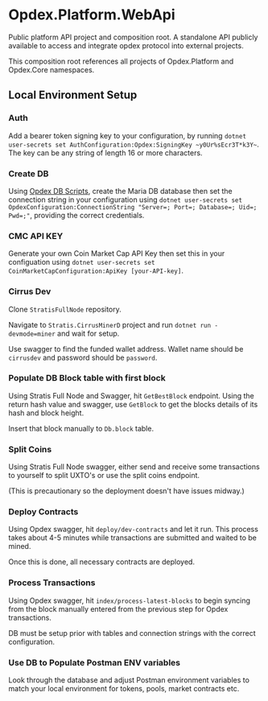 # Opdex.Platform.WebApi

Public platform API project and composition root. A standalone API publicly available to access and integrate opdex protocol into external projects.

This composition root references all projects of Opdex.Platform and Opdex.Core namespaces.

## Local Environment Setup

### Auth

Add a bearer token signing key to your configuration, by running `dotnet user-secrets set AuthConfiguration:Opdex:SigningKey ~y0Ur%sEcr3T*k3Y~`. The key can be any string of length 16 or more characters.

### Create DB

Using [Opdex DB Scripts](https://github.com/Opdex/opdex-db-scripts), create the Maria DB database then set the connection string in your configuration using `dotnet user-secrets set OpdexConfiguration:ConnectionString "Server=; Port=; Database=; Uid=; Pwd=;"`, providing the correct credentials.

### CMC API KEY

Generate your own Coin Market Cap API Key then set this in your configuation using `dotnet user-secrets set CoinMarketCapConfiguration:ApiKey [your-API-key]`.

### Cirrus Dev

Clone `StratisFullNode` repository.

Navigate to `Stratis.CirrusMinerD` project and run `dotnet run -devmode=miner` and wait for setup.

Use swagger to find the funded wallet address. Wallet name should be `cirrusdev` and password should be `password`.


### Populate DB Block table with first block

Using Stratis Full Node and Swagger, hit `GetBestBlock` endpoint. Using the return hash value and swagger, use `GetBlock` to get the blocks details of its hash and block height.

Insert that block manually to `Db.block` table.


### Split Coins

Using Stratis Full Node swagger, either send and receive some transactions to yourself to split UXTO's or use the split coins endpoint. 

(This is precautionary so the deployment doesn't have issues midway.)


### Deploy Contracts

Using Opdex swagger, hit `deploy/dev-contracts` and let it run. This process takes about 4-5 minutes while transactions are submitted and waited to be mined.

Once this is done, all necessary contracts are deployed. 


### Process Transactions

Using Opdex swagger, hit `index/process-latest-blocks` to begin syncing from the block manually entered from the previous step for Opdex transactions.

DB must be setup prior with tables and connection strings with the correct configuration.


### Use DB to Populate Postman ENV variables

Look through the database and adjust Postman environment variables to match your local environment for tokens, pools, market contracts etc. 